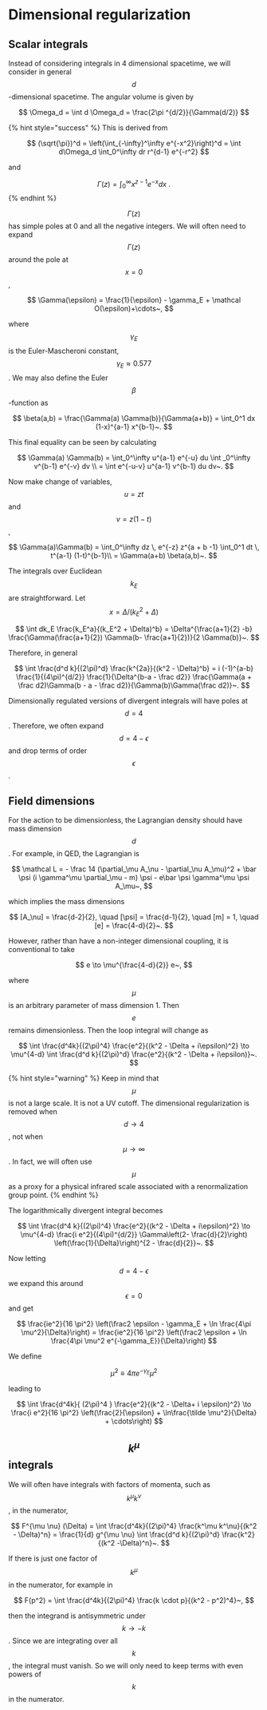 # Dimensional regularization

## Scalar integrals

Instead of considering integrals in 4 dimensional spacetime, we will consider in general $$d$$-dimensional spacetime. The angular volume is given by

$$
\Omega_d = \int d \Omega_d = \frac{2\pi ^{d/2}}{\Gamma(d/2)}
$$

{% hint style="success" %}
This is derived from

$$
(\sqrt{\pi})^d = \left(\int_{-\infty}^\infty e^{-x^2}\right)^d = \int d\Omega_d \int_0^\infty dr r^{d-1} e^{-r^2}
$$

and

$$
\Gamma(z) = \int_0^\infty x^{z-1} e^{-x}dx~.
$$
{% endhint %}

$$\Gamma(z)$$has simple poles at 0 and all the negative integers. We will often need to expand $$\Gamma(z)$$around the pole at $$x = 0$$,

$$
\Gamma(\epsilon) = \frac{1}{\epsilon} - \gamma_E + \mathcal O(\epsilon)+\cdots~,
$$

where $$\gamma_E$$ is the Euler-Mascheroni constant, $$\gamma_E \approx 0.577$$. We may also define the Euler $$\beta$$-function as

$$
\beta(a,b) = \frac{\Gamma(a) \Gamma(b)}{\Gamma(a+b)} = \int_0^1 dx (1-x)^{a-1} x^{b-1}~.
$$

This final equality can be seen by calculating

$$
\Gamma(a) \Gamma(b) = \int_0^\infty u^{a-1} e^{-u} du \int _0^\infty v^{b-1} e^{-v} dv \\
= \int e^{-u-v} u^{a-1} v^{b-1} du dv~.
$$

Now make change of variables, $$u = z t$$and $$v = z(1-t)$$,

$$
\Gamma(a)\Gamma(b) = \int_0^\infty dz \, e^{-z} z^{a + b -1} \int_0^1 dt \, t^{a-1} (1-t)^{b-1}\\
= \Gamma(a+b) \beta(a,b)~.
$$

The integrals over Euclidean $$k_E$$are straightforward. Let $$x = \Delta/(k_E^2 + \Delta)$$

$$
\int dk_E \frac{k_E^a}{(k_E^2 + \Delta)^b} = \Delta^{\frac{a+1}{2} -b} \frac{\Gamma(\frac{a+1}{2}) \Gamma(b- \frac{a+1}{2})}{2 \Gamma(b)}~.
$$

Therefore, in general

$$
\int \frac{d^d k}{(2\pi)^d} \frac{k^{2a}}{(k^2 - \Delta)^b} = i (-1)^{a-b} \frac{1}{(4\pi)^{d/2}} \frac{1}{\Delta^{b-a - \frac d2}} \frac{\Gamma(a + \frac d2)\Gamma(b - a - \frac d2)}{\Gamma(b)\Gamma(\frac d2)}~.
$$

Dimensionally regulated versions of divergent integrals will have poles at $$d = 4$$. Therefore, we often expand $$d = 4 - \epsilon$$ and drop terms of order $$\epsilon$$.

## Field dimensions

For the action to be dimensionless, the Lagrangian density should have mass dimension $$d$$. For example, in QED, the Lagrangian is

$$
\mathcal L = - \frac 14 (\partial_\mu A_\nu - \partial_\nu A_\mu)^2 + \bar \psi (i \gamma^\mu \partial_\mu - m) \psi - e\bar \psi \gamma^\mu \psi A_\mu~,
$$

which implies the mass dimensions

$$
[A_\nu] = \frac{d-2}{2}, \quad [\psi] = \frac{d-1}{2}, \quad [m] = 1, \quad [e] = \frac{4-d}{2}~.
$$

However, rather than have a non-integer dimensional coupling, it is conventional to take

$$
e \to \mu^{\frac{4-d}{2}} e~,
$$

where $$\mu$$ is an arbitrary parameter of mass dimension 1. Then $$e$$ remains dimensionless. Then the loop integral will change as

$$
\int \frac{d^4k}{(2\pi)^4} \frac{e^2}{(k^2 - \Delta + i\epsilon)^2} \to \mu^{4-d} \int \frac{d^d k}{(2\pi)^d} \frac{e^2}{(k^2 - \Delta + i\epsilon)}~.
$$

{% hint style="warning" %}
Keep in mind that $$\mu$$ is not a large scale. It is not a UV cutoff. The dimensional regularization is removed when $$d \to 4$$, not when $$\mu \to \infty$$. In fact, we will often use $$\mu$$ as a proxy for a physical infrared scale associated with a renormalization group point.
{% endhint %}

The logarithmically divergent integral becomes

$$
\int \frac{d^4 k}{(2\pi)^4} \frac{e^2}{(k^2 - \Delta + i\epsilon)^2} \to \mu^{4-d} \frac{i e^2}{(4\pi)^{d/2}} \Gamma\left(2- \frac{d}{2}\right) \left(\frac{1}{\Delta}\right)^{2 - \frac{d}{2}}~.
$$

Now letting $$d= 4- \epsilon$$ we expand this around $$\epsilon = 0$$and get

$$
\frac{ie^2}{16 \pi^2} \left(\frac2 \epsilon - \gamma_E + \ln \frac{4\pi \mu^2}{\Delta}\right) = \frac{ie^2}{16 \pi^2} \left(\frac2 \epsilon + \ln \frac{4\pi \mu^2 e^{-\gamma_E}}{\Delta}\right)
$$

We define

$$
\tilde \mu^2 \equiv 4\pi e^{-\gamma_E} \mu^2
$$

leading to

$$
\int \frac{d^4k}{ (2\pi)^4 } \frac{e^2}{(k^2 - \Delta+ i \epsilon)^2} \to \frac{i e^2}{16 \pi^2} \left(\frac{2}{\epsilon} + \ln\frac{\tilde \mu^2}{\Delta} + \cdots\right)
$$

## $$k^\mu$$ integrals

We will often have integrals with factors of momenta, such as $$k^\mu k^\nu$$, in the numerator,

$$
F^{\mu \nu} (\Delta) = \int \frac{d^4k}{(2\pi)^4} \frac{k^\mu k^\nu}{(k^2 - \Delta)^n} = \frac{1}{d} g^{\mu \nu} \int \frac{d^d k}{(2\pi)^d} \frac{k^2}{(k^2 -\Delta)^n}~.
$$

If there is just one factor of $$k^\mu$$in the numerator, for example in

$$
F(p^2) = \int \frac{d^4k}{(2\pi)^4} \frac{k \cdot p}{(k^2 - p^2)^4}~,
$$

then the integrand is antisymmetric under $$k \to -k$$. Since we are integrating over all $$k$$, the integral must vanish. So we will only need to keep terms with even powers of $$k$$ in the numerator.

